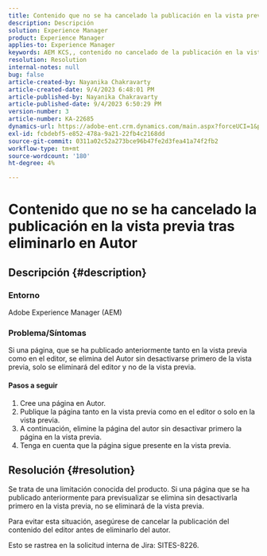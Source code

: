 ```yaml
---
title: Contenido que no se ha cancelado la publicación en la vista previa tras eliminarlo en Autor
description: Descripción
solution: Experience Manager
product: Experience Manager
applies-to: Experience Manager
keywords: AEM KCS,, contenido no cancelado de la publicación en la vista previa, autor. '
resolution: Resolution
internal-notes: null
bug: false
article-created-by: Nayanika Chakravarty
article-created-date: 9/4/2023 6:48:01 PM
article-published-by: Nayanika Chakravarty
article-published-date: 9/4/2023 6:50:29 PM
version-number: 3
article-number: KA-22685
dynamics-url: https://adobe-ent.crm.dynamics.com/main.aspx?forceUCI=1&pagetype=entityrecord&etn=knowledgearticle&id=d8849890-534b-ee11-be6e-6045bd0067ea
exl-id: fcbdebf5-e852-478a-9a21-22fb4c2168dd
source-git-commit: 0311a02c52a273bce96b47fe2d3fea41a74f2fb2
workflow-type: tm+mt
source-wordcount: '180'
ht-degree: 4%

---
```


# Contenido que no se ha cancelado la publicación en la vista previa tras eliminarlo en Autor

## Descripción {#description}


### Entorno

Adobe Experience Manager (AEM)

### Problema/Síntomas

Si una página, que se ha publicado anteriormente tanto en la vista previa como en el editor, se elimina del Autor sin desactivarse primero de la vista previa, solo se eliminará del editor y no de la vista previa.

#### Pasos a seguir

1. Cree una página en Autor.
2. Publique la página tanto en la vista previa como en el editor o solo en la vista previa.
3. A continuación, elimine la página del autor sin desactivar primero la página en la vista previa.
4. Tenga en cuenta que la página sigue presente en la vista previa.





## Resolución {#resolution}


Se trata de una limitación conocida del producto. Si una página que se ha publicado anteriormente para previsualizar se elimina sin desactivarla primero en la vista previa, no se eliminará de la vista previa.

Para evitar esta situación, asegúrese de cancelar la publicación del contenido del editor antes de eliminarlo del autor.

Esto se rastrea en la solicitud interna de Jira: SITES-8226.
